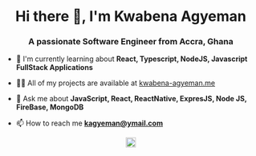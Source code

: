 <h1 align="center">Hi there 👋, I'm Kwabena Agyeman </h1>
<h3 align="center">A passionate Software Engineer from Accra, Ghana</h3>


- 🌱 I'm currently learning about **React, Typescript, NodeJS, Javascript FullStack Applications**

<!-- 
- 🎓 I’m currently pursuing **Computer Science and Engineering**

- 👯 I’m looking to collaborate on [PHP-src](https://github.com/php/php-src)

- 🤔 I’m looking for help with [GLab](https://github.com/profclems/glab)


-->
  
- 👨‍💻 All of my projects are available at [kwabena-agyeman.me](https://www.kwabena-agyeman.me/)

- 💬 Ask me about **JavaScript, React, ReactNative, ExpresJS, Node JS, FireBase, MongoDB**

- 📫 How to reach me **kagyeman@ymail.com**

<!-- ⚡ Fun fact **I taught myself to code at the age of 14**-->



<!-- <p align="left">
  <img src="https://devicons.github.io/devicon/devicon.git/icons/vuejs/vuejs-original-wordmark.svg" alt="vuejs" width="20" height="20"/> 
  <img src="https://devicons.github.io/devicon/devicon.git/icons/amazonwebservices/amazonwebservices-original-wordmark.svg" alt="aws" width="20" height="20"/> 
  <img src="https://devicons.github.io/devicon/devicon.git/icons/cplusplus/cplusplus-original.svg" alt="cplusplus" width="20" height="20"/> 
  <img src="https://devicons.github.io/devicon/devicon.git/icons/csharp/csharp-original.svg" alt="csharp" width="20" height="20"/> 
  <img src="https://devicons.github.io/devicon/devicon.git/icons/docker/docker-original-wordmark.svg" alt="docker" width="20" height="20"/> 
  <img src="https://devicons.github.io/devicon/devicon.git/icons/go/go-original.svg" alt="go" width="20" height="20"/> 
  <img src="https://devicons.github.io/devicon/devicon.git/icons/laravel/laravel-plain-wordmark.svg" alt="laravel" width="20" height="20"/> 
  <img src="https://devicons.github.io/devicon/devicon.git/icons/mysql/mysql-original-wordmark.svg" alt="mysql" width="20" height="20"/> 
  <img src="https://devicons.github.io/devicon/devicon.git/icons/php/php-original.svg" alt="php" width="20" height="20"/> 
  <img src="https://devicons.github.io/devicon/devicon.git/icons/postgresql/postgresql-original-wordmark.svg" alt="postgresql" width="20" height="20"/> 
  <img src="https://devicons.github.io/devicon/devicon.git/icons/nginx/nginx-original.svg" alt="nginx" width="20" height="20"/> 
  <img src="https://devicons.github.io/devicon/devicon.git/icons/linux/linux-original.svg" alt="linux" width="20" height="20"/>
</p>
 -->


<!-- <p align="center">
  <img src="https://github-readme-stats.vercel.app/api?username=Kwabena-Agyeman&show_icons=true&count_private=true" alt="Kwabena-Agyeman" /> 
</p> -->

<p align="center">
  <a href="https://www.linkedin.com/in/kwabena-agyeman-500704100/" target="blank"><img align="center" src="https://cdn.jsdelivr.net/npm/simple-icons@3.0.1/icons/linkedin.svg" alt="Kwabena-Agyeman" height="20" width="20" /></a>

</p>
